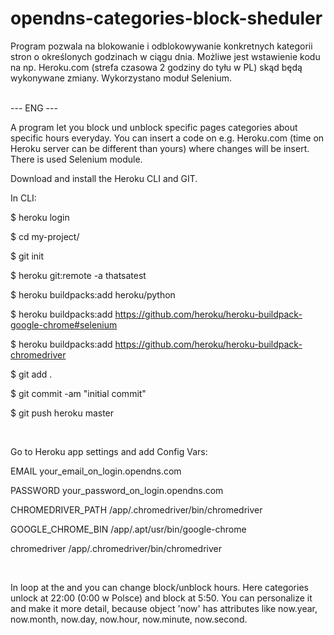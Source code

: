 # opendns-categories-block-sheduler
<p>Program pozwala na blokowanie i odblokowywanie konkretnych kategorii stron o określonych godzinach w ciągu dnia. Możliwe jest wstawienie kodu na np. Heroku.com (strefa czasowa 2 godziny do tyłu w PL) skąd będą wykonywane zmiany. Wykorzystano moduł Selenium.</p>
<br>
--- ENG ---

<p>A program let you block und unblock specific pages categories about specific hours everyday. You can insert a code on e.g. Heroku.com (time on Heroku server can be different than yours) where changes will be insert. There is used Selenium module.</p>


<p>Download and install the Heroku CLI and GIT.</p>

<p>
  
  In CLI:

  $ heroku login
  
  $ cd my-project/

  $ git init

  $ heroku git:remote -a thatsatest

  $ heroku buildpacks:add heroku/python

  $ heroku buildpacks:add https://github.com/heroku/heroku-buildpack-google-chrome#selenium

  $ heroku buildpacks:add https://github.com/heroku/heroku-buildpack-chromedriver

  $ git add .

  $ git commit -am "initial commit"

  $ git push heroku master

</p>
<br>
<p>
  Go to Heroku app settings and add Config Vars:

  EMAIL                  your_email_on_login.opendns.com

  PASSWORD               your_password_on_login.opendns.com

  CHROMEDRIVER_PATH      /app/.chromedriver/bin/chromedriver

  GOOGLE_CHROME_BIN      /app/.apt/usr/bin/google-chrome

  chromedriver           /app/.chromedriver/bin/chromedriver
</p>
<br>
<p>
  In loop at the and you can change block/unblock hours.
  Here categories unlock at 22:00 (0:00 w Polsce) and block at 5:50.
  You can personalize it and make it more detail, because object 'now' has attributes like now.year, now.month, now.day,    now.hour, now.minute, now.second.
</p>

